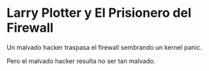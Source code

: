 # Larry Plotter y El Prisionero del Firewall

Un malvado hacker traspasa el firewall sembrando un kernel panic.

Pero el malvado hacker resulta no ser tan malvado.

